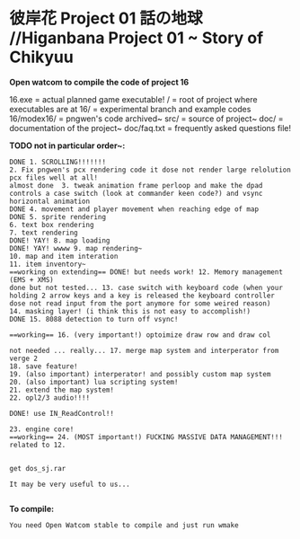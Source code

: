 彼岸花 Project 01 話の地球 //Higanbana Project 01 ~ Story of Chikyuu
==============

**Open watcom to compile the code of project 16**


16.exe = actual planned game executable!
/ = root of project where executables are at
16/ = experimental branch and example codes
16/modex16/ = pngwen's code archived~
src/ = source of project~
doc/ = documentation of the project~
doc/faq.txt = frequently asked questions file!


**TODO not in particular order~:**
```
DONE 1. SCROLLING!!!!!!!
2. Fix pngwen's pcx rendering code it dose not render large relolution pcx files well at all!
almost done  3. tweak animation frame perloop and make the dpad controls a case switch (look at commander keen code?) and vsync horizontal animation
DONE 4. movement and player movement when reaching edge of map
DONE 5. sprite rendering
6. text box rendering
7. text rendering
DONE! YAY! 8. map loading
DONE! YAY! wwww 9. map rendering~
10. map and item interation
11. item inventory~
==working on extending== DONE! but needs work! 12. Memory management (EMS + XMS)
done but not tested... 13. case switch with keyboard code (when your holding 2 arrow keys and a key is released the keyboard controller dose not read input from the port anymore for some weired reason)
14. masking layer! (i think this is not easy to accomplish!)
DONE 15. 8088 detection to turn off vsync!

==working== 16. (very important!) optoimize draw row and draw col

not needed ... really... 17. merge map system and interperator from verge 2
18. save feature!
19. (also important) interperator! and possibly custom map system
20. (also important) lua scripting system!
21. extend the map system!
22. opl2/3 audio!!!!

DONE! use IN_ReadControl!!

23. engine core!
==working== 24. (MOST important!) FUCKING MASSIVE DATA MANAGEMENT!!! related to 12.


get dos_sj.rar

It may be very useful to us...


```
**To compile:**
```
You need Open Watcom stable to compile and just run wmake
```